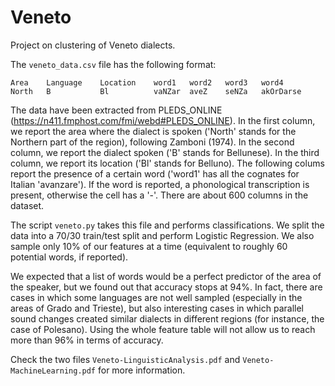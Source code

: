 # Veneto
Project on clustering of Veneto dialects.

The ```veneto_data.csv``` file has the following format:

    Area    Language    Location    word1   word2   word3   word4
    North   B           Bl          vaNZar  aveZ    seNZa   akOrDarse

The data have been extracted from PLEDS_ONLINE (https://n411.fmphost.com/fmi/webd#PLEDS_ONLINE).
In the first column, we report the area where the dialect is spoken ('North' stands for the Northern part of the region), following Zamboni (1974). In the second column, we report the dialect spoken ('B' stands for Bellunese). In the third column, we report its location ('Bl' stands for Belluno). The following colums report the presence of a certain word ('word1' has all the cognates for Italian 'avanzare'). If the word is reported, a phonological transcription is present, otherwise the cell has a '-'. There are about 600 columns in the dataset.


The script ```veneto.py``` takes this file and performs classifications. We split the data into a 70/30 train/test split and perform Logistic Regression. We also sample only 10% of our features at a time (equivalent to roughly 60 potential words, if reported).

We expected that a list of words would be a perfect predictor of the area of the speaker, but we found out that accuracy stops at 94%. In fact, there are cases in which some languages are not well sampled (especially in the areas of Grado and Trieste), but also interesting cases in which parallel sound changes created similar dialects in different regions (for instance, the case of Polesano). Using the whole feature table will not allow us to reach more than 96% in terms of accuracy.

Check the two files ```Veneto-LinguisticAnalysis.pdf``` and ```Veneto-MachineLearning.pdf``` for more information.
